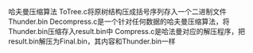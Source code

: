 哈夫曼压缩算法
ToTree.c将原树结构压成括号序列存入一个二进制文件Thunder.bin
Decompress.c是一个针对任何数据的哈夫曼压缩算法，将Thunder.bin压缩存入result.bin中
Compress.c是哈法曼对应的解压程序，把result.bin解压为Final.bin，其内容和Thunder.bin一样
